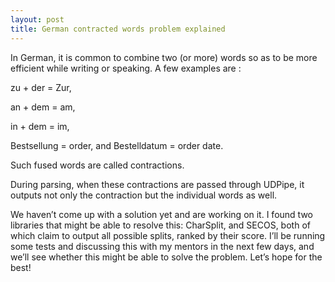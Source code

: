 ```yaml
---
layout: post
title: German contracted words problem explained
---
```


In German, it is common to combine two (or more) words so as to be more efficient while writing or speaking. A few examples are :

zu + der = Zur,

an + dem = am,

in + dem = im,

Bestsellung = order, and Bestelldatum = order date.

Such fused words are called contractions.

During parsing, when these contractions are passed through UDPipe, it outputs not only the contraction but the individual words as well.

We haven’t come up with a solution yet and are working on it. I found two libraries that might be able to resolve this: CharSplit, and SECOS, both of which claim to output all possible splits, ranked by their score. I’ll be running some tests and discussing this with my mentors in the next few days, and we’ll see whether this might be able to solve the problem. Let’s hope for the best!
